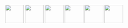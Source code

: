 <div>
  <img src="https://cdn.jsdelivr.net/gh/devicons/devicon@latest/icons/go/go-original.svg" height="60"/>  
  <img src="https://cdn.jsdelivr.net/gh/devicons/devicon@latest/icons/python/python-original.svg" height="60"/>
  
  <img src="https://cdn.jsdelivr.net/gh/devicons/devicon@latest/icons/jupyter/jupyter-original.svg" height="60"/>
  
  <img src="https://cdn.jsdelivr.net/gh/devicons/devicon@latest/icons/pandas/pandas-original.svg" height="60"/>
          
  <img src="https://cdn.jsdelivr.net/gh/devicons/devicon@latest/icons/linux/linux-original.svg" height="60"/>
  <img src="https://cdn.jsdelivr.net/gh/devicons/devicon@latest/icons/typescript/typescript-original.svg"  height="60"/>
          
</div>

          

